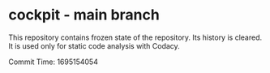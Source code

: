 # cockpit - main branch

This repository contains frozen state of the repository.
Its history is cleared. It is used only for static code
analysis with Codacy.

Commit Time: 1695154054